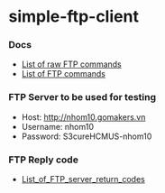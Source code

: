 # simple-ftp-client

### Docs

* [List of raw FTP commands](http://www.nsftools.com/tips/RawFTP.htm)
* [List of FTP commands](https://en.wikipedia.org/wiki/List_of_FTP_commands)

### FTP Server to be used for testing

* Host: http://nhom10.gomakers.vn
* Username: nhom10
* Password: S3cureHCMUS-nhom10

### FTP Reply code

* [List_of_FTP_server_return_codes](https://en.wikipedia.org/wiki/List_of_FTP_server_return_codes)
